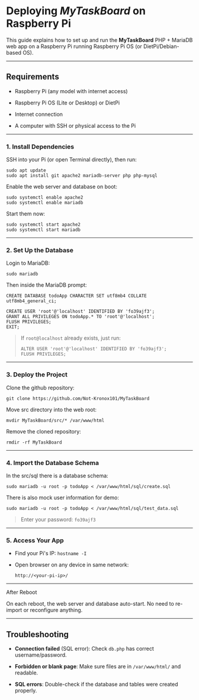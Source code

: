 Deploying *MyTaskBoard* on Raspberry Pi
============================================================

This guide explains how to set up and run the **MyTaskBoard** PHP + MariaDB web app on a Raspberry Pi running Raspberry Pi OS (or DietPi/Debian-based OS).

* * * * *

## Requirements

-   Raspberry Pi (any model with internet access)

-   Raspberry Pi OS (Lite or Desktop) or DietPi

-   Internet connection

-   A computer with SSH or physical access to the Pi

* * * * *

### 1. Install Dependencies

SSH into your Pi (or open Terminal directly), then run:

```
sudo apt update
sudo apt install git apache2 mariadb-server php php-mysql 
```

Enable the web server and database on boot:

```
sudo systemctl enable apache2
sudo systemctl enable mariadb
```

Start them now:

```
sudo systemctl start apache2
sudo systemctl start mariadb
```

* * * * *

### 2. Set Up the Database

Login to MariaDB:

```
sudo mariadb
```

Then inside the MariaDB prompt:

```
CREATE DATABASE todoApp CHARACTER SET utf8mb4 COLLATE utf8mb4_general_ci;

CREATE USER 'root'@'localhost' IDENTIFIED BY 'fo39ajf3';
GRANT ALL PRIVILEGES ON todoApp.* TO 'root'@'localhost';
FLUSH PRIVILEGES;
EXIT;

```

> If `root@localhost` already exists, just run:
>
> ```
> ALTER USER 'root'@'localhost' IDENTIFIED BY 'fo39ajf3';
> FLUSH PRIVILEGES;
> ```

* * * * *

### 3. Deploy the Project

Clone the github repository:

```
git clone https://github.com/Not-Kronox101/MyTaskBoard
```

Move src directory into the web root:

```
mvdir MyTaskBoard/src/* /var/www/html
```

Remove the cloned repository:

```
rmdir -rf MyTaskBoard
```


* * * * *

### 4. Import the Database Schema

In the src/sql there is a database schema:

```
sudo mariadb -u root -p todoApp < /var/www/html/sql/create.sql
```

There is also mock user information for demo:

```
sudo mariadb -u root -p todoApp < /var/www/html/sql/test_data.sql
```

> Enter your password: `fo39ajf3`

* * * * *

### 5. Access Your App

-   Find your Pi's IP: `hostname -I`

-   Open browser on any device in same network:

    ```
    http://<your-pi-ip>/
    ```

* * * * *

After Reboot

On each reboot, the web server and database auto-start. No need to re-import or reconfigure anything.

* * * * *

## Troubleshooting

-   **Connection failed** (SQL error): Check `db.php` has correct username/password.

-   **Forbidden or blank page**: Make sure files are in `/var/www/html/` and readable.

-   **SQL errors**: Double-check if the database and tables were created properly.